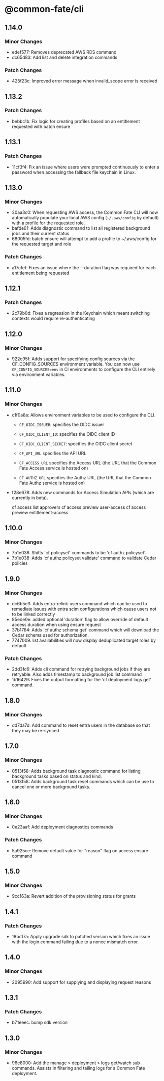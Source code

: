 # @common-fate/cli

## 1.14.0

### Minor Changes

- edef577: Removes deprecated AWS RDS command
- dc65d83: Add list and delete integration commands

### Patch Changes

- 425f23c: Improved error message when invalid_scope error is received

## 1.13.2

### Patch Changes

- bebbc1b: Fix logic for creating profiles based on an entitlement requested with batch ensure

## 1.13.1

### Patch Changes

- 11cf3f4: Fix an issue where users were prompted continuously to enter a password when accessing the fallback file keychain in Linux.

## 1.13.0

### Minor Changes

- 30aa3c0: When requesting AWS access, the Common Fate CLI will now automatically populate your local AWS config (`~/.aws/config` by default) with a profile for the requested role.
- bafde01: Adds diagnostic command to list all registered background jobs and their current status
- 68005fd: batch ensure will attempt to add a profile to ~/.aws/config for the requested target and role

### Patch Changes

- a17cfef: Fixes an issue where the --duration flag was required for each entitlement being requested

## 1.12.1

### Patch Changes

- 2c79b0d: Fixes a regression in the Keychain which meant switching contexts would require re-authenticating

## 1.12.0

### Minor Changes

- 922c95f: Adds support for specifying config sources via the CF_CONFIG_SOURCES environment variable. You can now use `CF_CONFIG_SOURCES=env` in CI environments to configure the CLI entirely via environment variables.

## 1.11.0

### Minor Changes

- c1f0a8a: Allows environment variables to be used to configure the CLI.

  - `CF_OIDC_ISSUER`: specifies the OIDC issuer

  - `CF_OIDC_CLIENT_ID`: specifies the OIDC client ID

  - `CF_OIDC_CLIENT_SECRET`: specifies the OIDC client secret

  - `CF_API_URL` specifies the API URL

  - `CF_ACCESS_URL` specifies the Access URL (the URL that the Common Fate Access service is hosted on)

  - `CF_AUTHZ_URL` specifies the Authz URL (the URL that the Common Fate Authz service is hosted on)

- f28e678: Adds new commands for Access Simulation APIs (which are currently in beta).

  cf access list approvers
  cf access preview user-access
  cf access preview entitlement-access

## 1.10.0

### Minor Changes

- 7b1e038: Shifts 'cf policyset' commands to be 'cf authz policyset'.
- 7b1e038: Adds 'cf authz policyset validate' command to validate Cedar policies

## 1.9.0

### Minor Changes

- dc6b5e3: Adds entra-relink-users command which can be used to remediate issues with entra scim configurations which cause users not to be linked correctly
- 85ede0e: added optional 'duration' flag to allow override of default access duration when using ensure request
- 37b1784: Adds 'cf authz schema get' command which will download the Cedar schema used for authorization.
- 7747009: list availabilities will now display deduplicated target roles by default

### Patch Changes

- 2dd3fc6: Adds cli command for retrying background jobs if they are retryable. Also adds timestamp to background job list command
- 1b16429: Fixes the output formatting for the 'cf deployment logs get' command.

## 1.8.0

### Minor Changes

- dd7da7d: Add command to reset entra users in the database so that they may be re-synced

## 1.7.0

### Minor Changes

- 0513f58: Adds background task diagnostic command for listing background tasks based on status and kind.
- 0513f58: Adds background task reset commands which can be use to cancel one or more background tasks.

## 1.6.0

### Minor Changes

- 0e23aaf: Add deployment diagnostics commands

### Patch Changes

- 5a925ce: Remove default value for "reason" flag on access ensure command

## 1.5.0

### Minor Changes

- 9cc163a: Revert addition of the provisioning status for grants

## 1.4.1

### Patch Changes

- 18bc17a: Apply upgrade sdk to patched version which fixes an issue with the login command failing due to a nonce mismatch error.

## 1.4.0

### Minor Changes

- 2095990: Add support for supplying and displaying request reasons

## 1.3.1

### Patch Changes

- b71eeec: bump sdk version

## 1.3.0

### Minor Changes

- 96e8000: Add the manage > deployment > logs get/watch sub commands. Assists in filtering and tailing logs for a Common Fate deployment.
